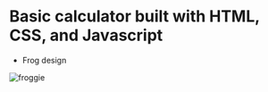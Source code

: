 # Basic calculator built with HTML, CSS, and Javascript
* Frog design


![froggie](https://user-images.githubusercontent.com/24884380/184784601-acc0e500-c9be-4019-b9e6-a199d8b72ee9.jpg)
